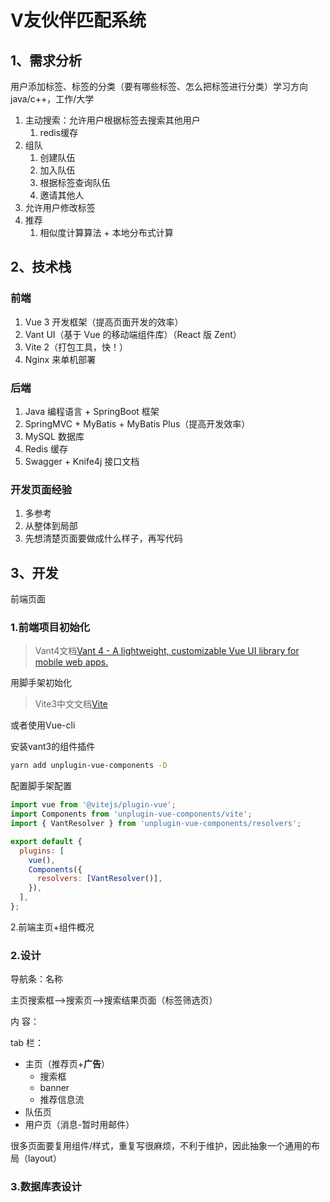 # V友伙伴匹配系统

## 1、需求分析

用户添加标签、标签的分类（要有哪些标签、怎么把标签进行分类）学习方向java/c++，工作/大学

1. 主动搜索：允许用户根据标签去搜索其他用户
    1. redis缓存
2. 组队
    1. 创建队伍
    2. 加入队伍
    3. 根据标签查询队伍
    4. 邀请其他人
3. 允许用户修改标签
4. 推荐
    1. 相似度计算算法 + 本地分布式计算

## 2、技术栈

### 前端

1. Vue 3 开发框架（提高页面开发的效率）
2. Vant UI（基于 Vue 的移动端组件库）（React 版 Zent）
3. Vite 2（打包工具，快！）
4. Nginx 来单机部署

### 后端

1. Java 编程语言 + SpringBoot 框架
2. SpringMVC + MyBatis + MyBatis Plus（提高开发效率）
3. MySQL 数据库
4. Redis 缓存
5. Swagger + Knife4j 接口文档

### 开发页面经验

1. 多参考
2. 从整体到局部
3. 先想清楚页面要做成什么样子，再写代码



## 3、开发

前端页面

### 1.前端项目初始化

> Vant4文档[Vant 4 - A lightweight, customizable Vue UI library for mobile web apps.](https://vant-contrib.gitee.io/vant/#/zh-CN/)
> 

用脚手架初始化

> Vite3中文文档[Vite](https://cn.vitejs.dev/guide/)

或者使用Vue-cli

安装vant3的组件插件

```bash
yarn add unplugin-vue-components -D
```

配置脚手架配置

```js
import vue from '@vitejs/plugin-vue';
import Components from 'unplugin-vue-components/vite';
import { VantResolver } from 'unplugin-vue-components/resolvers';

export default {
  plugins: [
    vue(),
    Components({
      resolvers: [VantResolver()],
    }),
  ],
};
```

2.前端主页+组件概况

### 2.设计

导航条：名称

主页搜索框——>搜索页——>搜索结果页面（标签筛选页）

内   容：

tab 栏：

- 主页（推荐页+**广告**）
    - 搜索框
    - banner
    - 推荐信息流
- 队伍页
- 用户页（消息-暂时用邮件）

很多页面要复用组件/样式，重复写很麻烦，不利于维护，因此抽象一个通用的布局（layout）

### 3.数据库表设计